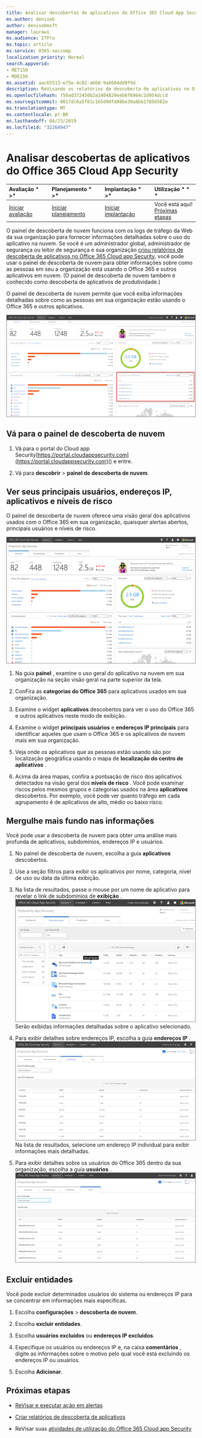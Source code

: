 ```yaml
---
title: Analisar descobertas de aplicativos do Office 365 Cloud App Security
ms.author: deniseb
author: denisebmsft
manager: laurawi
ms.audience: ITPro
ms.topic: article
ms.service: O365-seccomp
localization_priority: Normal
search.appverid:
- MET150
- MOE150
ms.assetid: aac65513-e75e-4c82-a668-9a6604dd9f9d
description: ReVisando os relatórios de descoberta de aplicativos no Office 365 Cloud app Security pode ajudá-lo a saber mais sobre como as pessoas em sua organização usam aplicativos de nuvem. Depois de criar relatórios de descoberta de aplicativos usando arquivos de log de seus firewalls e proxies, revise os resultados no painel de descoberta de aplicativos.
ms.openlocfilehash: f50ad372450b2a1404829eeb6f6964c1d954dccd
ms.sourcegitcommit: 0017dc6a5f81c165d9dfd88be39a6bb17856582e
ms.translationtype: MT
ms.contentlocale: pt-BR
ms.lasthandoff: 04/23/2019
ms.locfileid: "32264947"
---
```

# <a name="review-app-discovery-findings-in-office-365-cloud-app-security"></a>Analisar descobertas de aplicativos do Office 365 Cloud App Security
  
|Avaliação * *\>**|Planejamento * *\>**|Implantação * *\>**|Utilização * * *|
|:-----|:-----|:-----|:-----|
|[Iniciar avaliação](office-365-cas-overview.md) <br/> |[Iniciar planejamento](get-ready-for-office-365-cas.md) <br/> |[Iniciar implantação](turn-on-office-365-cas.md) <br/> |Você está aqui!  <br/> [Próximas etapas](#next-steps) <br/> |
   
O painel de descoberta de nuvem funciona com os logs de tráfego da Web da sua organização para fornecer informações detalhadas sobre o uso do aplicativo na nuvem. Se você é um administrador global, administrador de segurança ou leitor de segurança e sua organização [criou relatórios de descoberta de aplicativos no Office 365 Cloud app Security](create-app-discovery-reports-in-ocas.md), você pode usar o painel de descoberta de nuvem para obter informações sobre como as pessoas em seu a organização está usando o Office 365 e outros aplicativos em nuvem. (O painel de descoberta de nuvem também é conhecido como descoberta de aplicativos de produtividade.)
  
 O painel de descoberta de nuvem permite que você exiba informações detalhadas sobre como as pessoas em sua organização estão usando o Office 365 e outros aplicativos. 
  
![O painel de descoberta de nuvem foi atualizado](media/12712681-c0b3-4cb3-b7fd-2cf2ad4e825f.png)
     
## <a name="go-to-the-cloud-discovery-dashboard"></a>Vá para o painel de descoberta de nuvem

1. Vá para o portal do Cloud app Security[https://portal.cloudappsecurity.com](https://portal.cloudappsecurity.com)() e entre.
    
2. Vá para **descobrir** \> **painel de descoberta de nuvem**.
    
## <a name="see-your-top-users-ip-addresses-apps-and-risk-levels"></a>Ver seus principais usuários, endereços IP, aplicativos e níveis de risco

O painel de descoberta de nuvem oferece uma visão geral dos aplicativos usados com o Office 365 em sua organização, quaisquer alertas abertos, principais usuários e níveis de risco.
  
![Dashboaard de descoberta de nuvem](media/06696946-fbdf-4781-b5b8-2ac074fcb2a1.png)
  
1. Na guia **painel** , examine o uso geral do aplicativo na nuvem em sua organização na seção visão geral na parte superior da tela. 
    
2. ConFira as **categorias do Office 365** para aplicativos usados em sua organização. 
    
3. Examine o widget **aplicativos** descobertos para ver o uso do Office 365 e outros aplicativos neste modo de exibição. 
    
4. Examine o widget **principais usuários** e **endereços IP principais** para identificar aqueles que usam o Office 365 e os aplicativos de nuvem mais em sua organização. 
    
5. Veja onde os aplicativos que as pessoas estão usando são por localização geográfica usando o mapa de **localização do centro de aplicativos** . 
    
6. Acima da área mapas, confira a pontuação de risco dos aplicativos detectados na visão geral dos **níveis de risco** . Você pode examinar riscos pelos mesmos grupos e categorias usados na área **aplicativos** descobertos. Por exemplo, você pode ver quanto tráfego em cada agrupamento é de aplicativos de alto, médio ou baixo risco. 
    
## <a name="dive-deeper-into-the-information"></a>Mergulhe mais fundo nas informações

Você pode usar a descoberta de nuvem para obter uma análise mais profunda de aplicativos, subdomínios, endereços IP e usuários.
  
1. No painel de descoberta de nuvem, escolha a guia **aplicativos** descobertos. 
    
2. Use a seção filtros para exibir os aplicativos por nome, categoria, nível de uso ou data da última exibição.
    
3. Na lista de resultados, passe o mouse por um nome de aplicativo para revelar o link de subdomínios de **exibição** .<br/> ![Focalize ao lado de um aplicativo para mostrar um link para exibir os detalhes do subdomínio](media/4a212215-8a2c-46fd-9ef9-89e4064658a6.png)<br/>Serão exibidas informações detalhadas sobre o aplicativo selecionado.
    
4. Para exibir detalhes sobre endereços IP, escolha a guia **endereços IP** .<br/>![A descoberta de nuvem mostra informações detalhadas sobre endereços IP](media/0c742bf6-da9e-4d22-8656-a27a5007d5d5.png)<br/>Na lista de resultados, selecione um endereço IP individual para exibir informações mais detalhadas.
    
5. Para exibir detalhes sobre os usuários do Office 365 dentro da sua organização, escolha a guia **usuários** .<br/>![Descoberta de nuvem-informações de usuários](media/2d9c2d85-01e6-4057-8020-d9a68f26bbac.png)
  
## <a name="exclude-entities"></a>Excluir entidades

Você pode excluir determinados usuários do sistema ou endereços IP para se concentrar em informações mais específicas.
  
1. Escolha **configurações** \> **descoberta de nuvem**.
    
2. Escolha **excluir entidades**.
    
3. Escolha **usuários excluídos** ou **endereços IP excluídos**.
    
4. Especifique os usuários ou endereços IP e, na caixa **comentários** , digite as informações sobre o motivo pelo qual você está excluindo os endereços IP ou usuários. 
    
5. Escolha **Adicionar**.
    
## <a name="next-steps"></a>Próximas etapas

- [ReVisar e executar ação em alertas](review-office-365-cas-alerts.md)
    
- [Criar relatórios de descoberta de aplicativos](create-app-discovery-reports-in-ocas.md)
    
- ReVisar suas [atividades de utilização do Office 365 Cloud app Security](utilization-activities-for-ocas.md)
    


